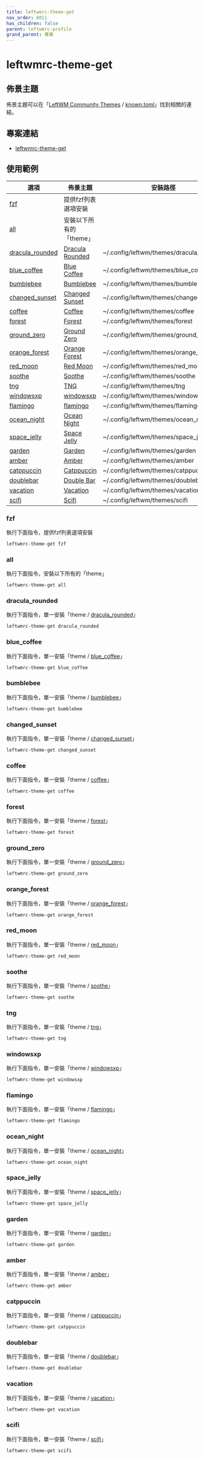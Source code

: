```yaml
---
title: leftwmrc-theme-get
nav_order: 8011
has_children: false
parent: leftwmrc-profile
grand_parent: 專案
---
```


# leftwmrc-theme-get


## 佈景主題

佈景主題可以在「[LeftWM Community Themes](https://github.com/leftwm/leftwm-community-themes) / [known.toml](https://github.com/leftwm/leftwm-community-themes/blob/master/known.toml)」找到相關的連結。

## 專案連結

* [leftwmrc-theme-get](https://github.com/samwhelp/note-about-leftwm/tree/gh-pages/_demo/project/leftwmrc-profile/leftwmrc-theme-get)


## 使用範例

| 選項 | 佈景主題 | 安裝路徑 |
| --- | --- | --- |
| [fzf](#fzf) | 提供fzf列表選項安裝 | |
| [all](#all) | 安裝以下所有的「theme」| |
| [dracula_rounded](#dracula_rounded) | [Dracula Rounded](https://github.com/AethanFoot/leftwm-theme-dracula-rounded/) | ~/.config/leftwm/themes/dracula_rounded |
| [blue_coffee](#blue_coffee) | [Blue Coffee](https://github.com/Qwart376/Blue-Coffee/) | ~/.config/leftwm/themes/blue_coffee |
| [bumblebee](#bumblebee) | [Bumblebee](https://github.com/mfdorst/leftwm-bumblebee) | ~/.config/leftwm/themes/bumblebee |
| [changed_sunset](#changed_sunset) | [Changed Sunset](https://github.com/Syudagye/changed-sunset/) | ~/.config/leftwm/themes/changed_sunset |
| [coffee](#coffee) | [Coffee](https://github.com/lex148/leftwm-coffee/) | ~/.config/leftwm/themes/coffee |
| [forest](#forest) | [Forest](https://github.com/lex148/forest/) | ~/.config/leftwm/themes/forest |
| [ground_zero](#ground_zero) | [Ground Zero](https://github.com/Qwart376/Ground-Zero/) | ~/.config/leftwm/themes/ground_zero |
| [orange_forest](#orange_forest) | [Orange Forest](https://github.com/PVautour/leftwm-theme-orange-forest/) | ~/.config/leftwm/themes/orange_forest |
| [red_moon](#red_moon) | [Red Moon](https://github.com/Qwart376/Red-Moon/) | ~/.config/leftwm/themes/red_moon |
| [soothe](#soothe) | [Soothe](https://github.com/b4skyx/leftwm-soothe/) | ~/.config/leftwm/themes/soothe |
| [tng](#tng) | [TNG](https://github.com/lex148/leftwm-tng/) | ~/.config/leftwm/themes/tng |
| [windowsxp](#windowsxp) | [windowsxp](https://github.com/lex148/leftwm-windowsxp) | ~/.config/leftwm/themes/windowsxp |
| [flamingo](#flamingo) | [flamingo](https://github.com/necaris/leftwm-theme-flamingo) | ~/.config/leftwm/themes/flamingo |
| [ocean_night](#ocean_night) | [Ocean Night](https://github.com/TheRoniOne/ocean-night) | ~/.config/leftwm/themes/ocean_night |
| [space_jelly](#space_jelly) | [Space Jelly](https://gitlab.com/jchand99/space_jelly) | ~/.config/leftwm/themes/space_jelly |
| [garden](#garden) | [Garden](https://github.com/taylor85345/leftwm-theme-garden) | ~/.config/leftwm/themes/garden |
| [amber](#amber) | [Amber](https://github.com/di-effe/amber) | ~/.config/leftwm/themes/amber |
| [catppuccin](#catppuccin) | [Catppuccin](https://github.com/di-effe/catppuccin) | ~/.config/leftwm/themes/catppuccin |
| [doublebar](#doublebar) | [Double Bar](https://github.com/PeterDauwe/doublebar) | ~/.config/leftwm/themes/doublebar |
| [vacation](#vacation) | [Vacation](https://github.com/PeterDauwe/db-vacation) | ~/.config/leftwm/themes/vacation |
| [scifi](#scifi) | [Scifi](https://github.com/PeterDauwe/db-scifi) | ~/.config/leftwm/themes/scifi |


### fzf

執行下面指令，提供fzf列表選項安裝

``` sh
leftwmrc-theme-get fzf
```

### all

執行下面指令，安裝以下所有的「theme」

``` sh
leftwmrc-theme-get all
```

### dracula_rounded

執行下面指令，單一安裝「theme / [dracula_rounded](https://github.com/AethanFoot/leftwm-theme-dracula-rounded/)」

``` sh
leftwmrc-theme-get dracula_rounded
```

### blue_coffee

執行下面指令，單一安裝「theme / [blue_coffee](https://github.com/Qwart376/Blue-Coffee/)」

``` sh
leftwmrc-theme-get blue_coffee
```

### bumblebee

執行下面指令，單一安裝「theme / [bumblebee](https://github.com/mfdorst/leftwm-bumblebee)」

``` sh
leftwmrc-theme-get bumblebee
```

### changed_sunset

執行下面指令，單一安裝「theme / [changed_sunset](https://github.com/Syudagye/changed-sunset/)」

``` sh
leftwmrc-theme-get changed_sunset
```

### coffee

執行下面指令，單一安裝「theme / [coffee](https://github.com/lex148/leftwm-coffee/)」

``` sh
leftwmrc-theme-get coffee
```

### forest

執行下面指令，單一安裝「theme / [forest](https://github.com/lex148/forest/)」

``` sh
leftwmrc-theme-get forest
```

### ground_zero

執行下面指令，單一安裝「theme / [ground_zero](https://github.com/Qwart376/Ground-Zero/)」

``` sh
leftwmrc-theme-get ground_zero
```

### orange_forest

執行下面指令，單一安裝「theme / [orange_forest](https://github.com/PVautour/leftwm-theme-orange-forest/)」

``` sh
leftwmrc-theme-get orange_forest
```

### red_moon

執行下面指令，單一安裝「theme / [red_moon](https://github.com/Qwart376/Red-Moon/)」

``` sh
leftwmrc-theme-get red_moon
```

### soothe

執行下面指令，單一安裝「theme / [soothe](https://github.com/b4skyx/leftwm-soothe/)」

``` sh
leftwmrc-theme-get soothe
```

### tng

執行下面指令，單一安裝「theme / [tng](https://github.com/lex148/leftwm-tng/)」

``` sh
leftwmrc-theme-get tng
```

### windowsxp

執行下面指令，單一安裝「theme / [windowsxp](https://github.com/lex148/leftwm-windowsxp)」

``` sh
leftwmrc-theme-get windowsxp
```


### flamingo

執行下面指令，單一安裝「theme / [flamingo](https://github.com/necaris/leftwm-theme-flamingo)」

``` sh
leftwmrc-theme-get flamingo
```


### ocean_night

執行下面指令，單一安裝「theme / [ocean_night](https://github.com/TheRoniOne/ocean-night)」

``` sh
leftwmrc-theme-get ocean_night
```


### space_jelly

執行下面指令，單一安裝「theme / [space_jelly](https://gitlab.com/jchand99/space_jelly)」

``` sh
leftwmrc-theme-get space_jelly
```


### garden

執行下面指令，單一安裝「theme / [garden](https://github.com/taylor85345/leftwm-theme-garden)」

``` sh
leftwmrc-theme-get garden
```

### amber

執行下面指令，單一安裝「theme / [amber](https://github.com/di-effe/amber)」

``` sh
leftwmrc-theme-get amber
```

### catppuccin

執行下面指令，單一安裝「theme / [catppuccin](https://github.com/di-effe/catppuccin)」

``` sh
leftwmrc-theme-get catppuccin
```


### doublebar

執行下面指令，單一安裝「theme / [doublebar](https://github.com/PeterDauwe/doublebar)」

``` sh
leftwmrc-theme-get doublebar
```

### vacation

執行下面指令，單一安裝「theme / [vacation](https://github.com/PeterDauwe/db-vacation)」

``` sh
leftwmrc-theme-get vacation
```

### scifi

執行下面指令，單一安裝「theme / [scifi](https://github.com/PeterDauwe/db-scifi)」

``` sh
leftwmrc-theme-get scifi
```
